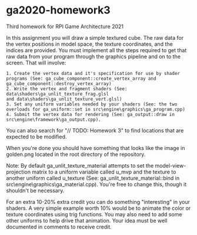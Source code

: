 # ga2020-homework3
Third homework for RPI Game Architecture 2021

In this assignment you will draw a simple textured cube. The raw data
for the vertex positions in model space, the texture coordinates, and 
the indices are provided. You must implement all the steps required 
to get that raw data from your program through the graphics pipeline 
and on to the screen. That will involve:

	1. Create the vertex data and it's specification for use by shader 
	programs (See: ga_cube_component::create_vertex_array and ga_cube_component::destroy_vertex_array)
	2. Write the vertex and fragment shaders (See: data\shaders\ga_unlit_texture_frag.glsl 
	and data\shaders\ga_unlit_texture_vert.glsl)
	3. Set any uniform variables needed by your shaders (See: the two 
	overloads for ga_uniform::set in src\engine\graphics\ga_program.cpp)
	4. Submit the vertex data for rendering (See: ga_output::draw in
	src\engine\framework\ga_output.cpp).

You can also search for "// TODO: Homework 3" to find locations that
are expected to be modified.

When you're done you should have something that looks like the image
in golden.png located in the root directory of the repository.

Note: By default ga_unlit_texture_material attempts to set the 
model-view-projection matrix to a uniform variable called u_mvp and 
the texture to another uniform called u_texture (See: ga_unlit_texture_material::bind 
in src\engine\graphics\ga_material.cpp). You're free to change this,
though it shouldn't be necessary.

For an extra 10-20% extra credit you can do something "interesting" in
your shaders. A very simple example worth 10% would be to animate the
color or texture coordinates using trig functions. You may also need
to add some other uniforms to help drive that animation. Your idea must 
be  well documented in comments to receive credit.
